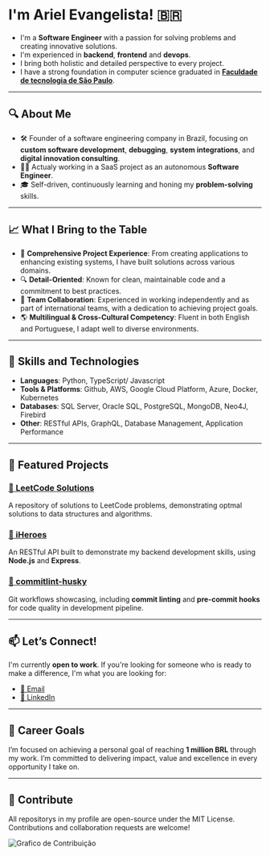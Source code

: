 # I'm Ariel Evangelista! 🇧🇷

- I'm a **Software Engineer** with a passion for solving problems and creating innovative solutions.
- I'm experienced in **backend**, **frontend** and **devops**. 
- I bring both holistic and detailed perspective to every project.
- I have a strong foundation in computer science graduated in [**Faculdade de tecnologia de São Paulo**](https://www.fatecsp.br).

---

## 🔍 About Me

- 🛠️ Founder of a software engineering company in Brazil, focusing on **custom software development**, **debugging**, **system integrations**, and **digital innovation consulting**.
- 👨‍💻 Actualy working in a SaaS project as an autonomous **Software Engineer**.
- 🎓 Self-driven, continuously learning and honing my **problem-solving** skills.

---

## 📈 What I Bring to the Table

- 📂 **Comprehensive Project Experience**: From creating applications to enhancing existing systems, I have built solutions across various domains.
- 🔍 **Detail-Oriented**: Known for clean, maintainable code and a commitment to best practices.
- 🤝 **Team Collaboration**: Experienced in working independently and as part of international teams, with a dedication to achieving project goals.
- 🌎 **Multilingual & Cross-Cultural Competency**: Fluent in both English and Portuguese, I adapt well to diverse environments.

---

## 🚀 Skills and Technologies

- **Languages**:  Python, TypeScript/ Javascript
- **Tools & Platforms**: Github, AWS, Google Cloud Platform, Azure, Docker, Kubernetes
- **Databases**: SQL Server, Oracle SQL, PostgreSQL, MongoDB, Neo4J, Firebird
- **Other**: RESTful APIs, GraphQL, Database Management, Application Performance

---

## 🌟 Featured Projects

### [📘 LeetCode Solutions](https://github.com/GitArika/leetcode)
A repository of solutions to LeetCode problems, demonstrating optmal solutions to data structures and algorithms.

### [🔧 iHeroes](https://github.com/GitArika/iheroes)
An RESTful API built to demonstrate my backend development skills, using **Node.js** and **Express**.

### [📏 commitlint-husky](https://github.com/GitArika/commitlint-husky)
Git workflows showcasing, including **commit linting** and **pre-commit hooks** for code quality in development pipeline.

---

## 📫 Let’s Connect!

I'm currently **open to work**. If you're looking for someone who is ready to make a difference, I'm what you are looking for:

- [📧 Email](mailto:ariel.se@icloud.com)
- [💼 LinkedIn](https://www.linkedin.com/in/ariel-evangelista/)

---

## 🎯 Career Goals

I’m focused on achieving a personal goal of reaching **1 million BRL** through my work. I’m committed to delivering impact, value and excellence in every opportunity I take on.

---

## 🤝 Contribute

All repositorys in my profile are open-source under the MIT License. Contributions and collaboration requests are welcome!

![Grafico de Contribuição](https://github-readme-activity-graph.vercel.app/graph?username=gitarika&radius=16&theme=gotham&area=true&order=5)


